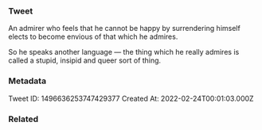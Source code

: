 ### Tweet
An admirer who feels that he cannot be happy by surrendering himself elects to
become envious of that which he admires.

So he speaks another language — the thing which he really admires is called a stupid, insipid and queer sort of thing.

### Metadata
Tweet ID: 1496636253747429377
Created At: 2022-02-24T00:01:03.000Z

### Related

